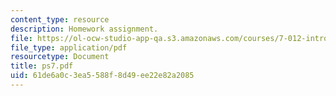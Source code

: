 ```yaml
---
content_type: resource
description: Homework assignment.
file: https://ol-ocw-studio-app-qa.s3.amazonaws.com/courses/7-012-introduction-to-biology-fall-2004/61de6a0c3ea5588f8d49ee22e82a2085_ps7.pdf
file_type: application/pdf
resourcetype: Document
title: ps7.pdf
uid: 61de6a0c-3ea5-588f-8d49-ee22e82a2085
---
```


